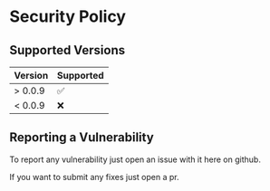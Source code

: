 # Security Policy

## Supported Versions

| Version   | Supported          |
| --------- | ------------------ |
| > 0.0.9   | :white_check_mark: |
| < 0.0.9   | :x:                |

## Reporting a Vulnerability

To report any vulnerability just open an issue with it here on github. 

If you want to submit any fixes just open a pr.
